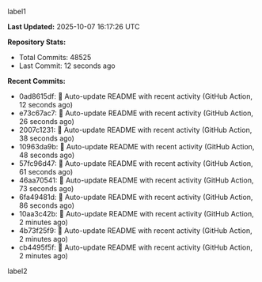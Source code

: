 
label1 
<!-- ACTIVITY_START -->
**Last Updated:** 2025-10-07 16:17:26 UTC

**Repository Stats:**
- Total Commits: 48525
- Last Commit: 12 seconds ago

**Recent Commits:**
- 0ad8615df: 🤖 Auto-update README with recent activity (GitHub Action, 12 seconds ago)
- e73c67ac7: 🤖 Auto-update README with recent activity (GitHub Action, 26 seconds ago)
- 2007c1231: 🤖 Auto-update README with recent activity (GitHub Action, 38 seconds ago)
- 10963da9b: 🤖 Auto-update README with recent activity (GitHub Action, 48 seconds ago)
- 57fc96d47: 🤖 Auto-update README with recent activity (GitHub Action, 61 seconds ago)
- 46aa70541: 🤖 Auto-update README with recent activity (GitHub Action, 73 seconds ago)
- 6fa49481d: 🤖 Auto-update README with recent activity (GitHub Action, 86 seconds ago)
- 10aa3c42b: 🤖 Auto-update README with recent activity (GitHub Action, 2 minutes ago)
- 4b73f25f9: 🤖 Auto-update README with recent activity (GitHub Action, 2 minutes ago)
- cb4495f5f: 🤖 Auto-update README with recent activity (GitHub Action, 2 minutes ago)
<!-- ACTIVITY_END -->

label2
